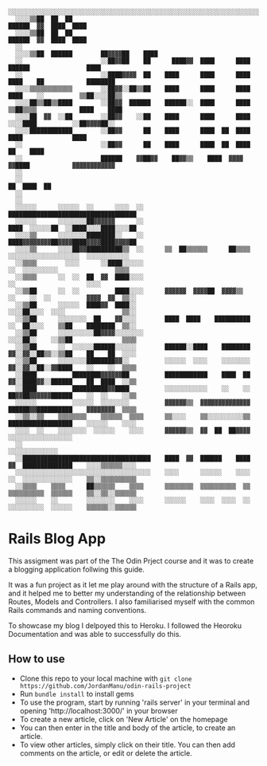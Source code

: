 
```
  ░░░░░░░░░░░░░░░░░░░░░░░░░░░░░░░░░░░░░░░░░░░░░░░░░░░░░░░░░░░░░░░░░░░░░░░░░░░░░░░░░░░░░░░░░░░░░░░░░░░░░░░░░░░░
  ░░░░▒▒██  ██  ██                                                                    ██████  ▓▓  ████  ████  
  ░░░░▒▒██  ██  ██                                                                    ██████  ▓▓  ████  ████  
  ░░                                                                                                          
  ░░░░▒▒██  ██████        ██▓▓▓▓██    ████                                                                    
  ░░                      ░░██▓▓██    ██      ████▓▓  ████      ████    ██████                ████            
  ░░                      ░░████▓▓▓▓  ██    ████      ████      ████  ████    ██            ████████          
  ░░░░▒▒▒▒▒▒▒▒▒▒▒▒        ░░██▓▓░░██▒▒██    ████      ████      ████  ████    ░░          ▒▒██░░░░██▒▒        
  ░░░░██▒▒██▒▒████        ░░██▓▓  ██████    ██████░░  ████      ████  ▒▒██▒▒▒▒            ████    ████        
  ░░░░██  ▓▓  ░░██        ░░██▓▓    ░░██    ████      ████      ████    ░░░░████          ░░██▓▓▓▓██░░        
  ░░░░████████████        ░░██▓▓      ██    ████      ████  ██  ████        ████              ████            
  ░░                      ░░██▓▓      ██    ████      ████  ██  ████  ██    ████                              
  ░░                      ██████    ▓▓██▓▓    ██▓▓▒▒    ████  ▓▓▓▓      ▓▓████            ▓▓▓▓▓▓▓▓▓▓▓▓        
  ░░                                                                                                          
  ░░                                                                                      ██  ████  ██        
  ░░                                                                                                          
  ░░                                                                                                          
  ░░░░░░      ░░░░░░  ░░      ░░░░  ░░                                    ████████████████████████████████████
  ░░░░░░      ░░░░░░░░██▓▓▓▓▓▓      ░░                                    ████  ░░░░░░██  ░░████░░░░████░░░░██
  ░░░░▒▒      ░░░░░░░░████████░░    ░░                                    ████▓▓▓▓▓▓▓▓██▓▓▓▓████▓▓▓▓████▓▓▓▓██
  ░░░░▒▒      ░░░░██▓▓██████████▒▒  ░░      ▒▒  ██▒▒▒▒▒▒      ██▒▒▒▒      ░░░░░░░░░░░░░░░░░░░░  ░░░░░░░░░░░░  
  ░░▒▒▒▒        ░░░░      ░░████░░░░░░                                      ░░  ░░░░░░░░░░                ▒▒▒▒
  ░░▒▒▒▒      ░░  ░░  ██  ▓▓  ████░░░░                                              ░░                    ░░░░
  ░░▒▒██      ░░  ░░          ████░░░░      ▓▓▓▓▓▓  ▓▓▓▓██  ▓▓▓▓▒▒        ░░    ░░  ░░          ▓▓▓▓  ▓▓  ▒▒░░
  ░░▒▒██      ░░░░░░  ████▓▓  ████░░                                      ░░░░██░░░░  ░░░░                ▒▒░░
  ░░▒▒██      ░░░░░░░░  ██    ▓▓░░░░        ████  ████    ██████████      ░░  ██░░░░    ▒▒██    ████████  ▒▒░░
  ░░▒▒██      ░░░░░░░░░░██▓▓▓▓░░░░░░░░                                    ░░░░██░░    ░░▒▒██              ▒▒▒▒
  ░░▒▒██      ░░  ░░░░░░██████░░░░░░        ██████░░████    ████████      ▓▓░░▓▓░░██▒▒░░▒▒██    ██    ██  ░░░░
  ░░▒▒██      ░░░░░░░░████████▓▓░░          ░░░░░░  ░░░░    ░░░░░░░░      ▓▓░░▓▓░░██░░▓▓████    ░░    ░░  ▒▒▒▒
  ░░████          ████████▓▓▓▓▓▓██          ████████████    ████  ██      ▓▓░░████▓▓░░██████    ██  ████  ░░▒▒
  ░░████          ██████████▓▓████          ░░░░░░░░░░░░    ░░    ░░      ██▓▓██▓▓▓▓▓▓██████    ░░  ░░    ░░▒▒
  ░░░░░░          ░░░░░░  ░░░░░░░░          ▓▓▓▓▓▓▒▒  ▓▓▓▓▓▓▓▓▓▓▓▓▓▓      ██████▓▓██████████    ▓▓▓▓▓▓▓▓  ▒▒▒▒
  ░░▒▒░░▒▒    ▒▒▒▒▒▒▒▒    ▒▒▒▒▒▒  ▒▒▒▒      ▒▒░░░░    ▒▒░░░░░░░░░░▒▒      ██████████████████    ░░░░░░    ░░░░
  ░░░░  ░░    ░░░░░░░░  ░░░░░░    ░░░░      ▓▓▓▓▓▓▒▒  ▓▓  ██  ██▓▓▓▓      ░░░░░░░░░░░░░░░░░░                  
  ░░                                                                                            ░░░░░░░░░░░░░░
  ░░████████████████████████████████████    ████  ▓▓  ██████    ████      ▓▓  ██████████████    ░░░░▒▒▒▒▒▒░░░░
  ░░░░░░░░░░░░░░░░░░░░░░░░░░░░░░░░░░░░░░    ░░░░      ░░░░░░    ░░░░      ░░  ░░░░░░░░░░░░░░    ▒▒░░▒▒▒▒▒▒▒▒▒▒
  ░░▒▒▒▒    ▒▒▒▒      ██▒▒▒▒▒▒    ▒▒▒▒      ▒▒▒▒▒▒▒▒  ▒▒▒▒▒▒▒▒▒▒  ▒▒      ▒▒▒▒▒▒▒▒▒▒  ▒▒▒▒▒▒    ▒▒░░▒▒░░▒▒▒▒▒▒
  ░░░░░░    ░░        ░░░░░░░░    ░░░░      ░░░░░░    ░░░░  ░░░░  ░░      ░░░░░░░░░░  ░░░░░░    ▒▒▒▒▒▒░░▒▒▒▒▒▒
```

# Rails Blog App

This assigment was part of the The Odin Prject course and it was to create a blogging application follwing this guide.

It was a fun project as it let me play around with the structure of a Rails app, and it helped me to better my understanding of the relationship between Routes, Models and Controllers. I also familiarised myself with the common Rails commands and naming conventions.

To showcase my blog I delpoyed this to Heroku. I followed the Heoroku Documentation and was able to successfully do this.

## How to use

* Clone this repo to your local machine with ```git clone https://github.com/JordanManu/odin-rails-project```
* Run ```bundle install``` to install gems
* To use the program, start by running 'rails server' in your terminal and opening 'http://localhost:3000/' in your browser
* To create a new article, click on 'New Article' on the homepage
* You can then enter in the title and body of the article, to create an article.
* To view other articles, simply click on their title. You can then add comments on the article, or edit or delete the article.
